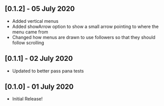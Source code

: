 ## [0.1.2] - 05 July 2020

* Added vertical menus
* Added showArrow option to show a small arrow pointing to where the menu came from
* Changed how menus are drawn to use followers so that they should follow scrolling
  
## [0.1.1] - 02 July 2020

* Updated to better pass pana tests
  
## [0.1.0] - 01 July 2020

* Initial Release!
